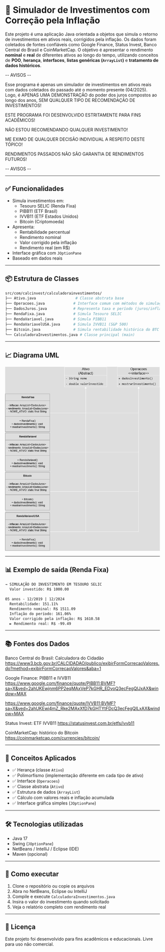 
# 💸 Simulador de Investimentos com Correção pela Inflação

Este projeto é uma aplicação Java orientada a objetos que
simula o retorno de investimentos em ativos reais, corrigidos pela inflação.
Os dados foram coletados de fontes confiáveis como Google Finance, Status Invest, 
Banco Central do Brasil e CoinMarketCap. O objetivo é apresentar o rendimento **nominal** 
e **real** de diferentes ativos ao longo do tempo, utilizando conceitos de **POO**, 
**herança**, **interfaces**, **listas genéricas (`ArrayList`)** e **tratamento de dados históricos**.

-- AVISOS --

Esse programa é apenas um simulador de investimentos em ativos reais 
com dados coletados do passado até o momento presente (04/2025). 
Logo, é APENAS UMA DEMONSTRAÇÃO do poder dos juros compostos ao longo dos anos, 
SEM QUALQUER TIPO DE RECOMENDAÇÃO DE INVESTIMENTOS!

ESTE PROGRAMA FOI DESENVOLVIDO ESTRITAMENTE PARA FINS ACADÊMICOS!

NÃO ESTOU RECOMENDANDO QUALQUER INVESTIMENTO!

ME EXIMO DE QUALQUER DECISÃO INDIVIDUAL A RESPEITO DESTE TÓPICO!

RENDIMENTOS PASSADOS NÃO SÃO GARANTIA DE RENDIMENTOS FUTUROS!


-- AVISOS --

---

## ✅ Funcionalidades

- Simula investimentos em:
  - Tesouro SELIC (Renda Fixa)
  - PIBB11 (ETF Brasil)
  - IVVB11 (ETF Estados Unidos)
  - Bitcoin (Criptomoeda)
- Apresenta:
  - Rentabilidade percentual
  - Rendimento nominal
  - Valor corrigido pela inflação
  - Rendimento real (em R$)
- Interface gráfica com `JOptionPane`
- Baseado em dados reais

---

## 📦 Estrutura de Classes

```bash
src/com/calcinvest/calculadorainvestimentos/
├── Ativo.java                  # Classe abstrata base
├── Operacoes.java             # Interface comum com métodos de simulação
├── DadosJuros.java            # Representa taxa e período (juros/inflacao)
├── RendaFixa.java             # Simula Tesouro SELIC
├── RendaVariavel.java         # Simula PIBB11
├── RendaVariavelUSA.java      # Simula IVVB11 (S&P 500)
├── Bitcoin.java               # Simula rentabilidade histórica do BTC
└── CalculadoraInvestimentos.java # Classe principal (main)
```

---

## 📈 Diagrama UML

![Diagrama UML](DiagramaCalculadora.drawio.png)

---

## 📊 Exemplo de saída (Renda Fixa)

```text
→ SIMULAÇÃO DO INVESTIMENTO EM TESOURO SELIC
  Valor investido: R$ 1000.00

05 anos - 12/2019 | 12/2024
  Rentabilidade: 151.11%
  Rendimento nominal: R$ 1511.09
  Inflação do período: 161.06%
  Valor corrigido pela inflação: R$ 1610.58
  ► Rendimento real: R$ -99.49
```

---

## 📚 Fontes dos Dados

Banco Central do Brasil: Calculadora do Cidadão
https://www3.bcb.gov.br/CALCIDADAO/publico/exibirFormCorrecaoValores.do?method=exibirFormCorrecaoValores&aba=1

Google Finance: PIBB11 e IVVB11
https://www.google.com/finance/quote/PIBB11:BVMF?sa=X&ved=2ahUKEwjnm6PP2eqMAxVeP7kGHR_EDvoQ3ecFegQIJxAX&window=MAX

https://www.google.com/finance/quote/IVVB11:BVMF?sa=X&ved=2ahUKEwi4mZ_Rke2MAxXfD7kGHTYtFDcQ3ecFegQILxAX&window=MAX

Status Invest: ETF IVVB11
https://statusinvest.com.br/etfs/ivvb11

CoinMarketCap: histórico do Bitcoin
https://coinmarketcap.com/currencies/bitcoin/

---

## 🧠 Conceitos Aplicados

- ✅ Herança (classe `Ativo`)
- ✅ Polimorfismo (implementação diferente em cada tipo de ativo)
- ✅ Interface (`Operacoes`)
- ✅ Classe abstrata (`Ativo`)
- ✅ Estrutura de dados (`ArrayList`)
- ✅ Cálculo com valores reais e inflação acumulada
- ✅ Interface gráfica simples (`JOptionPane`)

---

## 🛠️ Tecnologias utilizadas

- Java 17
- Swing (`JOptionPane`)
- NetBeans / IntelliJ / Eclipse (IDE)
- Maven (opcional)

---

## 🚀 Como executar

1. Clone o repositório ou copie os arquivos
2. Abra no NetBeans, Eclipse ou IntelliJ
3. Compile e execute `CalculadoraInvestimentos.java`
4. Insira o valor do investimento quando solicitado
5. Veja o relatório completo com rendimento real

---

## 📄 Licença

Este projeto foi desenvolvido para fins acadêmicos e educacionais. Livre para uso não comercial.
